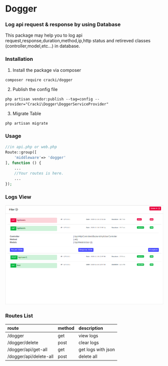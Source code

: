 # Dogger
### Log api request & response by using Database
This package may help you to log api request,response,duration,method,ip,http status and retireved classes (controller,model,etc...) in database. 
### Installation
1. Install the package via composer
```
composer require cracki/dogger
```
2. Publish the config file 
```
php artisan vendor:publish --tag=config --provider="Cracki\Dogger\DoggerServiceProvider"
```
3. Migrate Table
```
php artisan migrate
```
### Usage
```php
//in api.php or web.php
Route::group([
    'middleware'=> 'dogger'
], function () {
    ...
    //Your routes is here.
    ...
});
```
### Logs View
![Logs View](/screenshot.png?raw=true "Logs View")
### Routes List
|route    |method   |description
|:----|:----|:----|
|/dogger| get     |view logs
|/dogger/delete|post  |clear logs
|/dogger/api/get-all| get    |get logs with json
|/dogger/api/delete-all| post     |delete all
